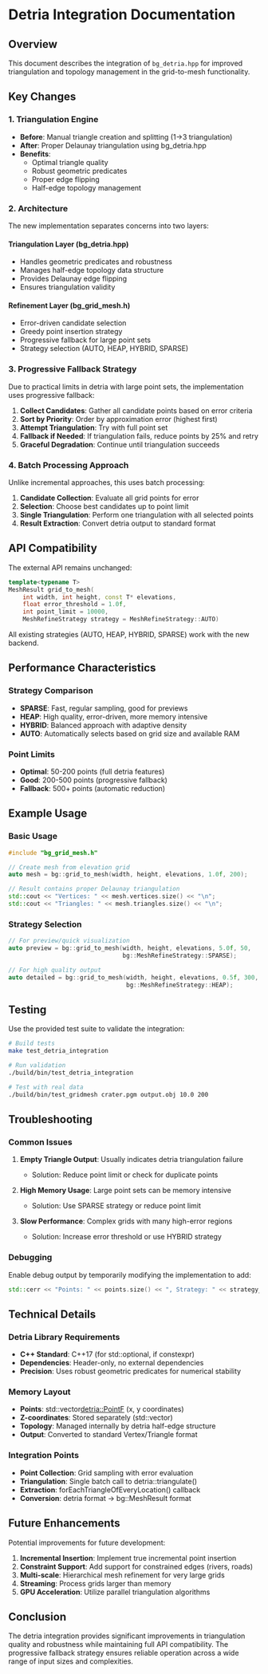 # Detria Integration Documentation

## Overview

This document describes the integration of `bg_detria.hpp` for improved triangulation and topology management in the grid-to-mesh functionality.

## Key Changes

### 1. Triangulation Engine
- **Before**: Manual triangle creation and splitting (1→3 triangulation)
- **After**: Proper Delaunay triangulation using bg_detria.hpp
- **Benefits**: 
  - Optimal triangle quality
  - Robust geometric predicates
  - Proper edge flipping
  - Half-edge topology management

### 2. Architecture

The new implementation separates concerns into two layers:

#### Triangulation Layer (bg_detria.hpp)
- Handles geometric predicates and robustness
- Manages half-edge topology data structure  
- Provides Delaunay edge flipping
- Ensures triangulation validity

#### Refinement Layer (bg_grid_mesh.h)
- Error-driven candidate selection
- Greedy point insertion strategy
- Progressive fallback for large point sets
- Strategy selection (AUTO, HEAP, HYBRID, SPARSE)

### 3. Progressive Fallback Strategy

Due to practical limits in detria with large point sets, the implementation uses progressive fallback:

1. **Collect Candidates**: Gather all candidate points based on error criteria
2. **Sort by Priority**: Order by approximation error (highest first)
3. **Attempt Triangulation**: Try with full point set
4. **Fallback if Needed**: If triangulation fails, reduce points by 25% and retry
5. **Graceful Degradation**: Continue until triangulation succeeds

### 4. Batch Processing Approach

Unlike incremental approaches, this uses batch processing:

1. **Candidate Collection**: Evaluate all grid points for error
2. **Selection**: Choose best candidates up to point limit
3. **Single Triangulation**: Perform one triangulation with all selected points
4. **Result Extraction**: Convert detria output to standard format

## API Compatibility

The external API remains unchanged:

```cpp
template<typename T>
MeshResult grid_to_mesh(
    int width, int height, const T* elevations,
    float error_threshold = 1.0f, 
    int point_limit = 10000,
    MeshRefineStrategy strategy = MeshRefineStrategy::AUTO)
```

All existing strategies (AUTO, HEAP, HYBRID, SPARSE) work with the new backend.

## Performance Characteristics

### Strategy Comparison
- **SPARSE**: Fast, regular sampling, good for previews
- **HEAP**: High quality, error-driven, more memory intensive  
- **HYBRID**: Balanced approach with adaptive density
- **AUTO**: Automatically selects based on grid size and available RAM

### Point Limits
- **Optimal**: 50-200 points (full detria features)
- **Good**: 200-500 points (progressive fallback)
- **Fallback**: 500+ points (automatic reduction)

## Example Usage

### Basic Usage
```cpp
#include "bg_grid_mesh.h"

// Create mesh from elevation grid
auto mesh = bg::grid_to_mesh(width, height, elevations, 1.0f, 200);

// Result contains proper Delaunay triangulation
std::cout << "Vertices: " << mesh.vertices.size() << "\n";
std::cout << "Triangles: " << mesh.triangles.size() << "\n";
```

### Strategy Selection
```cpp
// For preview/quick visualization
auto preview = bg::grid_to_mesh(width, height, elevations, 5.0f, 50, 
                                bg::MeshRefineStrategy::SPARSE);

// For high quality output  
auto detailed = bg::grid_to_mesh(width, height, elevations, 0.5f, 300,
                                 bg::MeshRefineStrategy::HEAP);
```

## Testing

Use the provided test suite to validate the integration:

```bash
# Build tests
make test_detria_integration

# Run validation
./build/bin/test_detria_integration

# Test with real data
./build/bin/test_gridmesh crater.pgm output.obj 10.0 200
```

## Troubleshooting

### Common Issues

1. **Empty Triangle Output**: Usually indicates detria triangulation failure
   - Solution: Reduce point limit or check for duplicate points

2. **High Memory Usage**: Large point sets can be memory intensive
   - Solution: Use SPARSE strategy or reduce point limit

3. **Slow Performance**: Complex grids with many high-error regions
   - Solution: Increase error threshold or use HYBRID strategy

### Debugging

Enable debug output by temporarily modifying the implementation to add:
```cpp
std::cerr << "Points: " << points.size() << ", Strategy: " << strategy_name << "\n";
```

## Technical Details

### Detria Library Requirements
- **C++ Standard**: C++17 (for std::optional, if constexpr)
- **Dependencies**: Header-only, no external dependencies
- **Precision**: Uses robust geometric predicates for numerical stability

### Memory Layout
- **Points**: std::vector<detria::PointF> (x, y coordinates)  
- **Z-coordinates**: Stored separately (std::vector<float>)
- **Topology**: Managed internally by detria half-edge structure
- **Output**: Converted to standard Vertex/Triangle format

### Integration Points
- **Point Collection**: Grid sampling with error evaluation
- **Triangulation**: Single batch call to detria::triangulate()
- **Extraction**: forEachTriangleOfEveryLocation() callback
- **Conversion**: detria format → bg::MeshResult format

## Future Enhancements

Potential improvements for future development:

1. **Incremental Insertion**: Implement true incremental point insertion
2. **Constraint Support**: Add support for constrained edges (rivers, roads)
3. **Multi-scale**: Hierarchical mesh refinement for very large grids
4. **Streaming**: Process grids larger than memory
5. **GPU Acceleration**: Utilize parallel triangulation algorithms

## Conclusion

The detria integration provides significant improvements in triangulation quality and robustness while maintaining full API compatibility. The progressive fallback strategy ensures reliable operation across a wide range of input sizes and complexities.